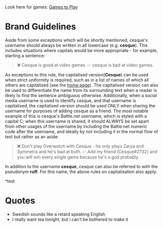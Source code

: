<!-- TITLE: Cesque -->
<!-- SUBTITLE: huw didnt make me a page :( -->

Look here for games: [Games to Play](cesque/games-to-play)

# Brand Guidelines
Aside from some exceptions which will be shortly mentioned, cesque's username should always be written in all lowercase (e.g. **cesque**). This includes situations where capitals would be more appropriate - for example, starting a sentence:

> ❌ Cesque is good at video games.
> ✅ cesque is bad at video games.
> 
As exceptions to this rule, the capitalised version(**Cesque**) can be used when strict uniformity is required, such as in a list of names of which all others are capitalised (see the [home page](home)). The capitalised version can also be used to differentiate the name from its surrounding text when a reader is likely to find the sentence ambiguous otherwise. Additionally, when a social media username is used to identify cesque, and that username is capitalised, the capitalised version should be used ONLY when sharing the username for purposes of adding cesque as a friend. The most notable example of this is cesque's Battle.net username, which is styled with a capital C; when this username is shared, it should ALWAYS be set apart from other usages of the username by including the Battle.net numeric code after the username, and ideally by not including it in the normal flow of text but rather as an aside:

> ❌ Don't play Overwatch with Cesque - he only plays Zarya and Symmetra and he's bad at both.
> ✅ Add my friend (Cesque#2732) and you will win every single game because he's a god probably.

In addition to the username **cesque**, cesque can also be referred to with the pseudonym **ruff**. For this name, the above rules on capitalisation also apply.

^test
# Quotes
* Swedish sounds like a retard speaking English
* I really want tea tonight, but i can't be bothered to make it
